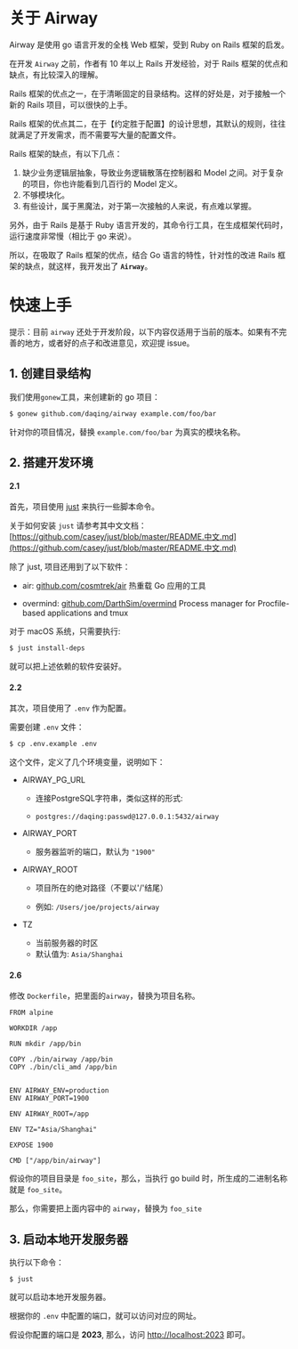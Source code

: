# 关于 Airway

Airway 是使用 go 语言开发的全栈 Web 框架，受到 Ruby on Rails 框架的启发。

在开发 `Airway` 之前，作者有 10 年以上 Rails 开发经验，对于 Rails 框架的优点和缺点，有比较深入的理解。

Rails 框架的优点之一，在于清晰固定的目录结构。这样的好处是，对于接触一个新的 Rails 项目，可以很快的上手。

Rails 框架的优点其二，在于【约定胜于配置】的设计思想，其默认的规则，往往就满足了开发需求，而不需要写大量的配置文件。

Rails 框架的缺点，有以下几点：

1. 缺少业务逻辑层抽象，导致业务逻辑散落在控制器和 Model 之间。对于复杂的项目，你也许能看到几百行的 Model 定义。
2. 不够模块化。
3. 有些设计，属于黑魔法，对于第一次接触的人来说，有点难以掌握。

另外，由于 Rails 是基于 Ruby 语言开发的，其命令行工具，在生成框架代码时，运行速度非常慢（相比于 go 来说）。

所以，在吸取了 Rails 框架的优点，结合 Go 语言的特性，针对性的改进 Rails 框架的缺点，就这样，我开发出了 **`Airway`**。

# 快速上手

提示：目前 `airway` 还处于开发阶段，以下内容仅适用于当前的版本。如果有不完善的地方，或者好的点子和改进意见，欢迎提 issue。

## 1. 创建目录结构

我们使用`gonew`工具，来创建新的 go 项目：

```bash
$ gonew github.com/daqing/airway example.com/foo/bar
```

针对你的项目情况，替换 `example.com/foo/bar` 为真实的模块名称。

## 2. 搭建开发环境

#### 2.1

首先，项目使用 [just](https://github.com/casey/just) 来执行一些脚本命令。

关于如何安装 `just` 请参考其中文文档：[https://github.com/casey/just/blob/master/README.中文.md](https://github.com/casey/just/blob/master/README.中文.md)

除了 just, 项目还用到了以下软件：

- air: [github.com/cosmtrek/air](https://github.com/cosmtrek/air) 热重载 Go 应用的工具

- overmind: [github.com/DarthSim/overmind](https://github.com/DarthSim/overmind) Process manager for Procfile-based applications and tmux

对于 macOS 系统，只需要执行:

```bash
$ just install-deps
```

就可以把上述依赖的软件安装好。


#### 2.2

其次，项目使用了 `.env` 作为配置。

需要创建 `.env` 文件：

```bash
$ cp .env.example .env
```

这个文件，定义了几个环境变量，说明如下：

* AIRWAY_PG_URL

  * 连接PostgreSQL字符串，类似这样的形式:

  * `postgres://daqing:passwd@127.0.0.1:5432/airway`

* AIRWAY_PORT

  * 服务器监听的端口，默认为 `"1900"`

* AIRWAY_ROOT

  * 项目所在的绝对路径（不要以'/'结尾）

  * 例如: `/Users/joe/projects/airway`

* TZ
  * 当前服务器的时区
  * 默认值为: `Asia/Shanghai`

#### 2.6

修改 `Dockerfile`，把里面的`airway`，替换为项目名称。

```
FROM alpine

WORKDIR /app

RUN mkdir /app/bin

COPY ./bin/airway /app/bin
COPY ./bin/cli_amd /app/bin


ENV AIRWAY_ENV=production
ENV AIRWAY_PORT=1900

ENV AIRWAY_ROOT=/app

ENV TZ="Asia/Shanghai"

EXPOSE 1900

CMD ["/app/bin/airway"]
```

假设你的项目目录是 `foo_site`，那么，当执行 go build 时，所生成的二进制名称就是 `foo_site`。

那么，你需要把上面内容中的 `airway`，替换为 `foo_site`


## 3. 启动本地开发服务器

执行以下命令：

```
$ just
```

就可以启动本地开发服务器。

根据你的 `.env` 中配置的端口，就可以访问对应的网址。

假设你配置的端口是 **2023**, 那么，访问 [http://localhost:2023](http://localhost:2023) 即可。
